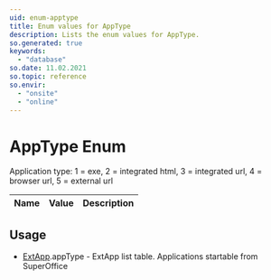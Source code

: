 ```yaml
---
uid: enum-apptype
title: Enum values for AppType
description: Lists the enum values for AppType.
so.generated: true
keywords:
  - "database"
so.date: 11.02.2021
so.topic: reference
so.envir:
  - "onsite"
  - "online"
---
```


# AppType Enum

Application type: 1 = exe, 2 = integrated html, 3 = integrated url, 4 = browser url, 5 = external url

| Name | Value | Description |
|------|-------|-------------|

## Usage

* [ExtApp](../extapp.md).appType - ExtApp list table. Applications startable from SuperOffice
